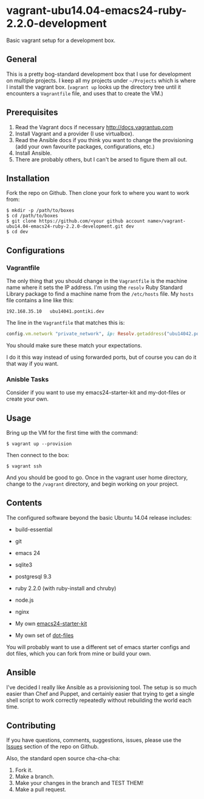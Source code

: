 # vagrant-ubu14.04-emacs24-ruby-2.2.0-development
Basic vagrant setup for a development box.

## General

This is a pretty bog-standard development box that I use for
development on multiple projects. I keep all my projects under
`~/Projects` which is where I install the vagrant box. (`vagrant up`
looks up the directory tree until it encounters a `Vagrantfile` file,
and uses that to create the VM.)

## Prerequisites

1. Read the Vagrant docs if necessary <http://docs.vagrantup.com>
1. Install Vagrant and a provider (I use virtualbox).
2. Read the Ansible docs if you think you want to change the
   provisioning (add your own favourite packages, configurations, etc.)
2. Install Ansible.
3. There are probably others, but I can't be arsed to figure them all
   out. 

## Installation

Fork the repo on Github. Then clone your fork to where you want to
work from:

    $ mkdir -p /path/to/boxes
    $ cd /path/to/boxes
    $ git clone https://github.com/<your github account name>/vagrant-ubu14.04-emacs24-ruby-2.2.0-development.git dev
    $ cd dev

## Configurations

### Vagrantfile

The only thing that you should change in the `Vagrantfile` is the
machine name where it sets the IP address. I'm using the `resolv` Ruby
Standard Library package to find a machine name from the `/etc/hosts`
file. My `hosts` file contains a line like this:

```
192.168.35.10	ubu14041.pontiki.dev
```

The line in the `Vagrantfile` that matches this is:

``` ruby
config.vm.network "private_network", ip: Resolv.getaddress("ubu14042.pontiki.dev")
```
  
You should make sure these match your expectations.

I do it this way instead of using forwarded ports, but of course you
can do it that way if you want.

### Anisble Tasks

Consider if you want to use my emacs24-starter-kit and my-dot-files or
create your own.

## Usage

Bring up the VM for the first time with the command:

    $ vagrant up --provision

Then connect to the box:

    $ vagrant ssh

And you should be good to go. Once in the vagrant user home directory,
change to the `/vagrant` directory, and begin working on your project.

## Contents

The configured software beyond the basic Ubuntu 14.04 release
includes:

* build-essential
* git
* emacs 24
* sqlite3
* postgresql 9.3
* ruby 2.2.0 (with ruby-install and chruby)
* node.js
* nginx

* My own [emacs24-starter-kit](https://github.com/tamouse/emacs24-starter-kit)
* My own set of [dot-files](https://github.com/tamouse/my-dot-files)

You will probably want to use a different set of emacs starter configs
and dot files, which you can fork from mine or build your own.

## Ansible

I've decided I really like Ansible as a provisioning tool. The setup
is so much easier than Chef and Puppet, and certainly easier that
trying to get a single shell script to work correctly repeatedly
without rebuilding the world each time.

## Contributing

If you have questions, comments, suggestions, issues, please use the
[Issues](https://github.com/tamouse/vagrant-ubu14.04-emacs24-ruby-2.2.0-development/issues)
section of the repo on Github.

Also, the standard open source cha-cha-cha:

1. Fork it.
2. Make a branch.
3. Make your changes in the branch and TEST THEM!
4. Make a pull request.

